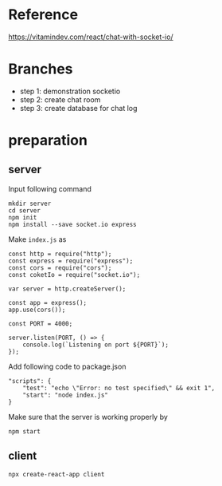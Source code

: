 # Reference

https://vitamindev.com/react/chat-with-socket-io/

# Branches
- step 1: demonstration socketio
- step 2: create chat room
- step 3: create database for chat log 

# preparation

## server

Input following command

```
mkdir server
cd server
npm init
npm install --save socket.io express
```

Make `index.js` as
```
const http = require("http");
const express = require("express");
const cors = require("cors");
const coketIo = require("socket.io");

var server = http.createServer();

const app = express();
app.use(cors());

const PORT = 4000;

server.listen(PORT, () => {
    console.log(`Listening on port ${PORT}`);
});
```

Add following code to package.json

```
"scripts": {
    "test": "echo \"Error: no test specified\" && exit 1",
    "start": "node index.js"
}
```

Make sure that the server is working properly by
```
npm start
```

## client
```
npx create-react-app client
```

